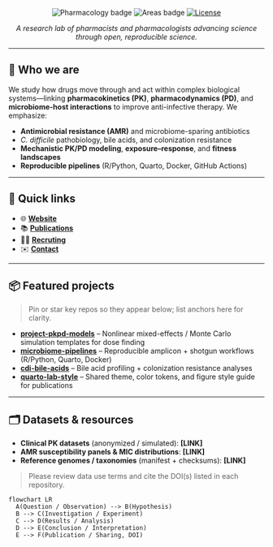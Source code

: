<!-- .github/profile/README.md -->

<p align="center">
  <img src="https://img.shields.io/badge/Discipline-Pharmacology-informational" alt="Pharmacology badge">
  <img src="https://img.shields.io/badge/Areas-AMR%20%7C%20Microbiome%20%7C%20C._difficile-blue" alt="Areas badge">
  <a href="[LICENSE_URL]"><img alt="License" src="https://img.shields.io/badge/License-MIT-blue.svg"></a>
</p>

<p align="center"><em>A research lab of pharmacists and pharmacologists advancing science through open, reproducible science.</em></p>

---

## 👋 Who we are
We study how drugs move through and act within complex biological systems—linking **pharmacokinetics (PK)**, **pharmacodynamics (PD)**, and **microbiome-host interactions** to improve anti-infective therapy. 
We emphasize:
- **Antimicrobial resistance (AMR)** and microbiome-sparing antibiotics 
- *C. difficile* pathobiology, bile acids, and colonization resistance  
- **Mechanistic PK/PD modeling**, **exposure–response**, and **fitness landscapes**  
- **Reproducible pipelines** (R/Python, Quarto, Docker, GitHub Actions)

---

## 🔗 Quick links
- 🌐 **[Website](https://mcphersonlab.github.io)**
- 📚 **[Publications](https://mcphersonlab.github.io/publications/)**
- 🧑‍💻 **[Recruting](https://mcphersonlab.github.io/people/join.html)**
- ✉️ **[Contact](mailto:jacobmcpherson@utexas.edu;jkmcpherson@uh.edu;jacob@jacobkmcpherson.com)**

---

## 📦 Featured projects
> Pin or star key repos so they appear below; list anchors here for clarity.

- **[project-pkpd-models](https://github.com/ORG_OR_USER/project-pkpd-models)** – Nonlinear mixed-effects / Monte Carlo simulation templates for dose finding  
- **[microbiome-pipelines](https://github.com/ORG_OR_USER/microbiome-pipelines)** – Reproducible amplicon + shotgun workflows (R/Python, Quarto, Docker)  
- **[cdi-bile-acids](https://github.com/ORG_OR_USER/cdi-bile-acids)** – Bile acid profiling + colonization resistance analyses  
- **[quarto-lab-style](https://github.com/ORG_OR_USER/quarto-lab-style)** – Shared theme, color tokens, and figure style guide for publications

---

## 🗂️ Datasets & resources
- **Clinical PK datasets** (anonymized / simulated): **[LINK]**  
- **AMR susceptibility panels & MIC distributions**: **[LINK]**  
- **Reference genomes / taxonomies** (manifest + checksums): **[LINK]**

> Please review data use terms and cite the DOI(s) listed in each repository.

```mermaid
flowchart LR
  A(Question / Observation) --> B(Hypothesis)
  B --> C(Investigation / Experiment)
  C --> D(Results / Analysis)
  D --> E(Conclusion / Interpretation)
  E --> F(Publication / Sharing, DOI)
